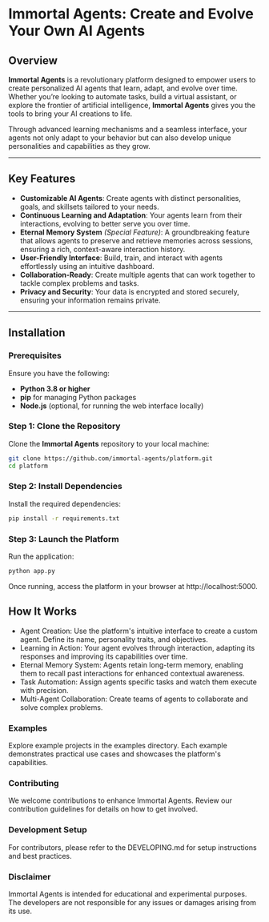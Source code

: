 # Immortal Agents: Create and Evolve Your Own AI Agents

## Overview

**Immortal Agents** is a revolutionary platform designed to empower users to create personalized AI agents that learn, adapt, and evolve over time. Whether you’re looking to automate tasks, build a virtual assistant, or explore the frontier of artificial intelligence, **Immortal Agents** gives you the tools to bring your AI creations to life.

Through advanced learning mechanisms and a seamless interface, your agents not only adapt to your behavior but can also develop unique personalities and capabilities as they grow. 

---

## Key Features

- **Customizable AI Agents**: Create agents with distinct personalities, goals, and skillsets tailored to your needs.
- **Continuous Learning and Adaptation**: Your agents learn from their interactions, evolving to better serve you over time.
- **Eternal Memory System** *(Special Feature)*: A groundbreaking feature that allows agents to preserve and retrieve memories across sessions, ensuring a rich, context-aware interaction history.
- **User-Friendly Interface**: Build, train, and interact with agents effortlessly using an intuitive dashboard.
- **Collaboration-Ready**: Create multiple agents that can work together to tackle complex problems and tasks.
- **Privacy and Security**: Your data is encrypted and stored securely, ensuring your information remains private.

---

## Installation

### Prerequisites

Ensure you have the following:

- **Python 3.8 or higher**
- **pip** for managing Python packages
- **Node.js** (optional, for running the web interface locally)

### Step 1: Clone the Repository

Clone the **Immortal Agents** repository to your local machine:

```bash
git clone https://github.com/immortal-agents/platform.git
cd platform
```

### Step 2: Install Dependencies

Install the required dependencies:

```bash
pip install -r requirements.txt
```

### Step 3: Launch the Platform
Run the application:

```bash
python app.py
```
Once running, access the platform in your browser at http://localhost:5000.

## How It Works
- Agent Creation: Use the platform's intuitive interface to create a custom agent. Define its name, personality traits, and objectives.
- Learning in Action: Your agent evolves through interaction, adapting its responses and improving its capabilities over time.
- Eternal Memory System: Agents retain long-term memory, enabling them to recall past interactions for enhanced contextual awareness.
- Task Automation: Assign agents specific tasks and watch them execute with precision.
- Multi-Agent Collaboration: Create teams of agents to collaborate and solve complex problems.

### Examples
Explore example projects in the examples directory. Each example demonstrates practical use cases and showcases the platform's capabilities.

### Contributing
We welcome contributions to enhance Immortal Agents. Review our contribution guidelines for details on how to get involved.

### Development Setup
For contributors, please refer to the DEVELOPING.md for setup instructions and best practices.

### Disclaimer
Immortal Agents is intended for educational and experimental purposes. The developers are not responsible for any issues or damages arising from its use.

